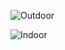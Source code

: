 ![Outdoor](https://user-images.githubusercontent.com/55414654/103742178-674bb380-4fc8-11eb-99b2-d43b623f88a7.png)   

![Indoor](https://user-images.githubusercontent.com/55414654/103741976-0e7c1b00-4fc8-11eb-809b-fa51e6c5fa3d.png)   


